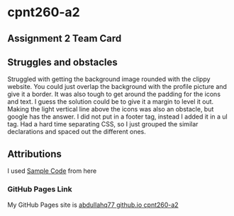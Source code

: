 # cpnt260-a2 

## Assignment 2 Team Card

## Struggles and obstacles
Struggled with getting the background image rounded with the clippy website. 
You could just overlap the background with the profile picture and give it a border. 
It was also tough to get around the padding for the icons and text. I guess the solution could be to give it a margin to level it out. 
Making the light vertical line above the icons was also an obstacle, but google has the answer. I did not put in a footer tag, instead I
added it in a ul tag. Had a hard time separating CSS, so I just grouped the similar declarations and spaced out the different ones. 

## Attributions
I used [Sample Code](https://github.com/sait-wbdv/sample-code/tree/master/frontend) from here

### GitHub Pages Link
My GitHub Pages site is [abdullahq77 github.io cpnt260-a2](https://abdullahq77.github.io/cpnt260-a2/)
